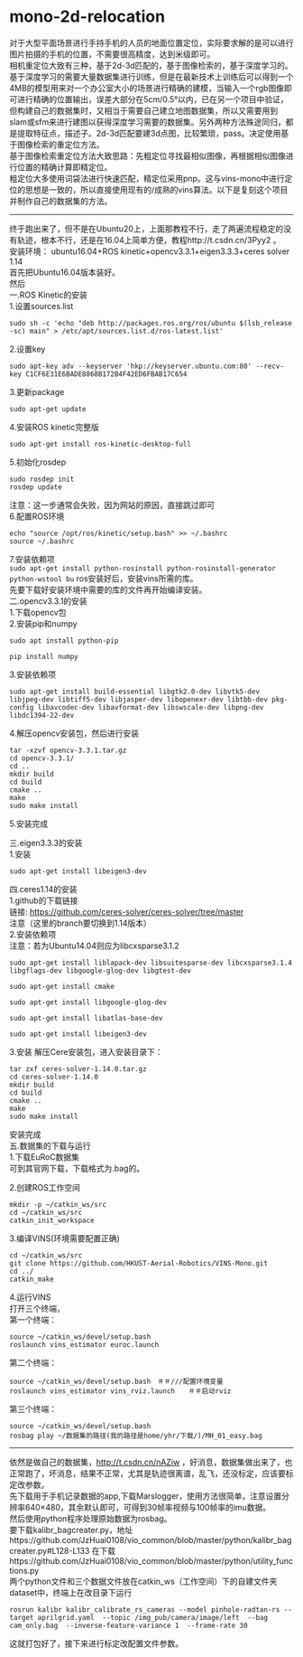 # mono-2d-relocation  
对于大型平面场景进行手持手机的人员的地面位置定位，实际要求解的是可以进行图片拍摄的手机的位置，不需要很高精度，达到米级即可。  
相机重定位大致有三种，基于2d-3d匹配的，基于图像检索的，基于深度学习的。基于深度学习的需要大量数据集进行训练，但是在最新技术上训练后可以得到一个4MB的模型用来对一个办公室大小的场景进行精确的建模，当输入一个rgb图像即可进行精确的位置输出，误差大部分在5cm/0.5°以内，已在另一个项目中验证，但构建自己的数据集时，又相当于需要自己建立地图数据集，所以又需要用到slam或sfm来进行建图以获得深度学习需要的数据集。另外两种方法殊途同归，都是提取特征点，描述子。2d-3d匹配要建3d点图，比较繁琐，pass。决定使用基于图像检索的重定位方法。  
基于图像检索重定位方法大致思路：先粗定位寻找最相似图像，再根据相似图像进行位置的精确计算即精定位。  
粗定位大多使用词袋法进行快速匹配，精定位采用pnp。这与vins-mono中进行定位的思想是一致的，所以直接使用现有的/成熟的vins算法。以下是复刻这个项目并制作自己的数据集的方法。

---
终于跑出来了，但不是在Ubuntu20上，上面那教程不行，走了两遍流程稳定的没有轨迹，根本不行，还是在16.04上简单方便，教程http://t.csdn.cn/3Pyy2 。  
安装环境： ubuntu16.04+ROS kinetic+opencv3.3.1+eigen3.3.3+ceres solver 1.14   
首先把Ubuntu16.04版本装好。  
然后   
一.ROS Kinetic的安装  
1.设置sources.list  
```
sudo sh -c 'echo "deb http://packages.ros.org/ros/ubuntu $(lsb_release -sc) main" > /etc/apt/sources.list.d/ros-latest.list'
```  
2.设置key  
```
sudo apt-key adv --keyserver 'hkp://keyserver.ubuntu.com:80' --recv-key C1CF6E31E6BADE8868B172B4F42ED6FBAB17C654
```  
3.更新package  
```
sudo apt-get update
```  
4.安装ROS kinetic完整版  
```
sudo apt-get install ros-kinetic-desktop-full
```  
5.初始化rosdep  
```
sudo rosdep init
rosdep update
```
注意：这一步通常会失败，因为网站的原因，直接跳过即可  
6.配置ROS环境  
```
echo "source /opt/ros/kinetic/setup.bash" >> ~/.bashrc
source ~/.bashrc
```  
7.安装依赖项  
```sudo apt-get install python-rosinstall python-rosinstall-generator python-wstool bu```
ros安装好后，安装vins所需的库。  
先要下载好安装环境中需要的库的文件再开始编译安装。  
二.opencv3.3.1的安装  
1.下载opencv包  
2.安装pip和numpy
```
sudo apt install python-pip
```
```
pip install numpy
```
3.安装依赖项
```
sudo apt-get install build-essential libgtk2.0-dev libvtk5-dev libjpeg-dev libtiff5-dev libjasper-dev libopenexr-dev libtbb-dev pkg-config libavcodec-dev libavformat-dev libswscale-dev libpng-dev libdc1394-22-dev
```
4.解压opencv安装包，然后进行安装
```
tar -xzvf opencv-3.3.1.tar.gz
cd opencv-3.3.1/
cd ..
mkdir build
cd build
cmake ..
make
sudo make install
```
5.安装完成  

三.eigen3.3.3的安装  
1.安装
```
sudo apt-get install libeigen3-dev
```
四.ceres1.14的安装  
1.github的下载链接  
链接: https://github.com/ceres-solver/ceres-solver/tree/master  
注意（这里的branch要切换到1.14版本）  
2.安装依赖项  
注意：若为Ubuntu14.04则应为libcxsparse3.1.2
```
sudo apt-get install liblapack-dev libsuitesparse-dev libcxsparse3.1.4 libgflags-dev libgoogle-glog-dev libgtest-dev
```
```
sudo apt-get install cmake
```
```
sudo apt-get install libgoogle-glog-dev
```
```
sudo apt-get install libatlas-base-dev
```
```
sudo apt-get install libeigen3-dev
```
3.安装
解压Cere安装包，进入安装目录下：
```
tar zxf ceres-solver-1.14.0.tar.gz
cd ceres-solver-1.14.0
mkdir build
cd build
cmake ..
make
sudo make install
```
安装完成  
五.数据集的下载与运行  
1.下载EuRoC数据集  
可到其官网下载，下载格式为.bag的。  

2.创建ROS工作空间
```
mkdir -p ~/catkin_ws/src
cd ~/catkin_ws/src
catkin_init_workspace
```
3.编译VINS(环境需要配置正确)
```
cd ~/catkin_ws/src
git clone https://github.com/HKUST-Aerial-Robotics/VINS-Mono.git
cd ../
catkin_make
```
4.运行VINS  
打开三个终端，  
第一个终端：
```
source ~/catkin_ws/devel/setup.bash
roslaunch vins_estimator euroc.launch
```
第二个终端：
```
source ~/catkin_ws/devel/setup.bash　＃＃///配置环境变量
roslaunch vins_estimator vins_rviz.launch　　＃＃启动rviz
```
第三个终端：
```
source ~/catkin_ws/devel/setup.bash
rosbag play ~/数据集的路径(我的路径是home/yhr/下载/)/MH_01_easy.bag
```
---
依然是做自己的数据集，http://t.csdn.cn/nAZiw ，好消息，数据集做出来了，也正常跑了，坏消息，结果不正常，尤其是轨迹很离谱，乱飞，还没标定，应该要标定改参数。  
先下载用于手机记录数据的app,下载Marslogger，使用方法很简单，注意设置分辨率640×480，其余默认即可，可得到30帧率视频与100帧率的imu数据。  
然后使用python程序处理原始数据为rosbag。  
要下载kalibr_bagcreater.py，地址https://github.com/JzHuai0108/vio_common/blob/master/python/kalibr_bagcreater.py#L128-L133
在下载https://github.com/JzHuai0108/vio_common/blob/master/python/utility_functions.py  
两个python文件和三个数据文件放在catkin_ws（工作空间）下的自建文件夹dataset中，终端上在改目录下运行
```
rosrun kalibr kalibr_calibrate_rs_cameras --model pinhole-radtan-rs --target aprilgrid.yaml  --topic /img_pub/camera/image/left  --bag cam_only.bag  --inverse-feature-variance 1  --frame-rate 30
```
这就打包好了，接下来进行标定改配置文件参数。  
